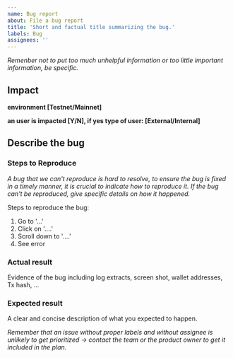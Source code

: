 ```yaml
---
name: Bug report
about: File a bug report
title: 'Short and factual title summarizing the bug.'
labels: Bug
assignees: ''
---
```


_Remenber not to put too much unhelpful information or too little important information, be specific._

## Impact
__environment [Testnet/Mainnet]__

__an user is impacted [Y/N], if yes type of user: [External/Internal]__

## Describe the bug
### Steps to Reproduce
_A bug that we can't reproduce is hard to resolve, to ensure the bug is fixed in a timely manner, it is crucial to indicate how to reproduce it. If the bug can't be reproduced, give specific details on how it happened._

Steps to reproduce the bug:
1. Go to '...'
2. Click on '....'
3. Scroll down to '....'
4. See error

### Actual result
Evidence of the bug including log extracts, screen shot, wallet addresses, Tx hash, ...

### Expected result
A clear and concise description of what you expected to happen.

_Remember that an issue without proper labels and without assignee is unlikely to get prioritized -> contact the team or the product owner to get it included in the plan._
